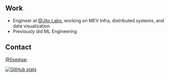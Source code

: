 ## Work

- Engineer at [@Jito Labs](https://twitter.com/jito_labs), working on MEV Infra, distributed systems, and data visualization.
- Previously did ML Engineering

## Contact

[@0xedgar](https://twitter.com/0xedgar)

[![GitHub stats](https://github-readme-stats.vercel.app/api?username=0xedgar&count_private=true&theme=dark)](https://github.com/anuraghazra/github-readme-stats)

